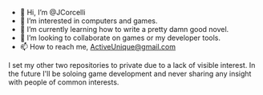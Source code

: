 - 👋 Hi, I’m @JCorcelli
- 👀 I’m interested in computers and games.
- 🌱 I’m currently learning how to write a pretty damn good novel.
- 💞️ I’m looking to collaborate on games or my developer tools.
- 📫 How to reach me, ActiveUnique@gmail.com

I set my other two repositories to private due to a lack of visible interest. In the future I'll be soloing game development and never sharing any insight with people of common interests.

<!---
JCorcelli/JCorcelli is a ✨ special ✨ repository because its `README.md` (this file) appears on your GitHub profile.
You can click the Preview link to take a look at your changes.
--->
